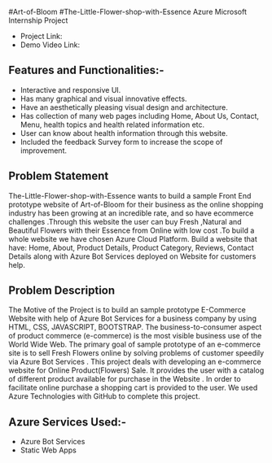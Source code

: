 #Art-of-Bloom
#The-Little-Flower-shop-with-Essence
Azure Microsoft Internship Project
- Project Link: 
- Demo Video Link: 

## Features and Functionalities:-
- Interactive and responsive UI.
- Has many graphical and visual innovative effects.
- Have an aesthetically pleasing visual design and architecture.
- Has collection of many web pages including Home, About Us, Contact, Menu, health topics and health related information etc.
- User can know about health information through this website.
- Included the feedback Survey form to increase the scope of improvement.
## Problem Statement
The-Little-Flower-shop-with-Essence wants to build a sample Front End prototype website of Art-of-Bloom for their business as the online shopping industry has been growing at an incredible rate, and so have ecommerce challenges .Through this website the user can buy Fresh ,Natural and Beautiful Flowers with their Essence from Online with low cost .To build a whole website we have chosen Azure Cloud Platform. Build a website that have: Home, About, Product Details, Product Category, Reviews, Contact Details along with Azure Bot Services deployed on Website for customers help.
## Problem Description
The Motive  of the Project is to build an sample prototype E-Commerce Website with help of  Azure Bot Services for a business company by using  HTML, CSS, JAVASCRIPT, BOOTSTRAP. The business-to-consumer aspect of product commerce (e-commerce) is the most visible business use of the World Wide Web. The primary goal of sample prototype of  an e-commerce site is to sell Fresh Flowers online by solving problems of customer speedily via Azure Bot Services . This project deals with developing an e-commerce website for Online Product(Flowers) Sale. It provides the user with a catalog of different product available for purchase in the Website . In order to facilitate online purchase a shopping cart is provided to the user. We used Azure Technologies with GitHub to complete this project.
## Azure Services Used:-
- Azure Bot Services
- Static Web Apps
